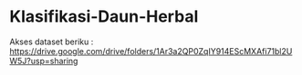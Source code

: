 # Klasifikasi-Daun-Herbal
Akses dataset beriku : https://drive.google.com/drive/folders/1Ar3a2QP0ZqIY914EScMXAfi71bl2UW5J?usp=sharing
